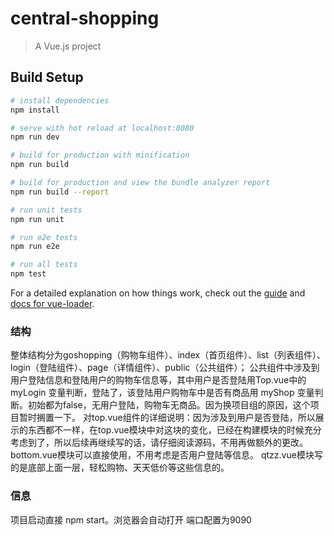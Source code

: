 # central-shopping

> A Vue.js project

## Build Setup

``` bash
# install dependencies
npm install

# serve with hot reload at localhost:8080
npm run dev

# build for production with minification
npm run build

# build for production and view the bundle analyzer report
npm run build --report

# run unit tests
npm run unit

# run e2e tests
npm run e2e

# run all tests
npm test
```
For a detailed explanation on how things work, check out the [guide](http://vuejs-templates.github.io/webpack/) and [docs for vue-loader](http://vuejs.github.io/vue-loader).
###  结构
整体结构分为goshopping（购物车组件）、index（首页组件）、list（列表组件）、login（登陆组件）、page（详情组件）、public（公共组件）；
公共组件中涉及到用户登陆信息和登陆用户的购物车信息等，其中用户是否登陆用Top.vue中的 myLogin 变量判断，登陆了，该登陆用户购物车中是否有商品用 myShop 变量判断。初始都为false，无用户登陆，购物车无商品。因为换项目组的原因，这个项目暂时搁置一下。
对top.vue组件的详细说明：因为涉及到用户是否登陆，所以展示的东西都不一样，在top.vue模块中对这块的变化，已经在构建模块的时候充分考虑到了，所以后续再继续写的话，请仔细阅读源码，不用再做额外的更改。
bottom.vue模块可以直接使用，不用考虑是否用户登陆等信息。
qtzz.vue模块写的是底部上面一层，轻松购物、天天低价等这些信息的。
###  信息
项目启动直接 npm start。浏览器会自动打开   端口配置为9090
